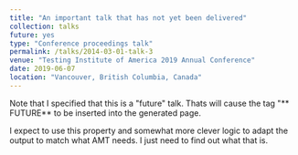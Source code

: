 ```yaml
---
title: "An important talk that has not yet been delivered"
collection: talks
future: yes
type: "Conference proceedings talk"
permalink: /talks/2014-03-01-talk-3
venue: "Testing Institute of America 2019 Annual Conference"
date: 2019-06-07
location: "Vancouver, British Columbia, Canada"
---
```


Note that I specified that this is a "future" talk. Thats will cause the tag "** FUTURE** to be inserted into the generated page.

I expect to use this property and somewhat more clever logic to adapt the output to match what AMT needs. I just need to find out what that is.
